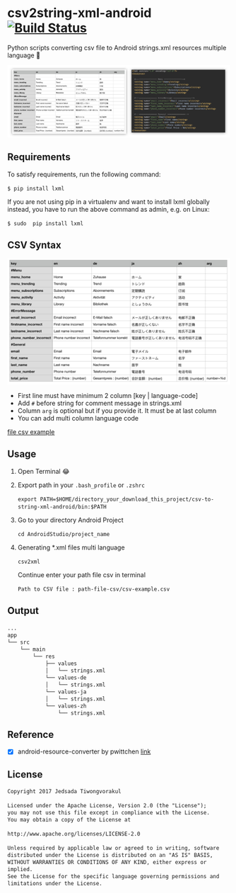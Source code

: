 # csv2string-xml-android [![Build Status](https://travis-ci.org/T-Jedsada/csv2string-xml-android.svg?branch=master)](https://travis-ci.org/T-Jedsada/csv2string-xml-android)
Python scripts converting csv file to Android strings.xml resources multiple language 🌈

![string](./images/banner.png)

Requirements
------------

To satisfy requirements, run the following command:

`$ pip install lxml`

If you are not using pip in a virtualenv and want to install lxml globally instead, you have to run the above command as admin, e.g. on Linux:

`$ sudo  pip install lxml`

CSV Syntax
----

![string](./images/csv-example.png)

* First line must have minimum 2 column [key | language-code]
* Add `#` before string for comment message in strings.xml
* Column `arg` is optional but if you provide it. It must be at last column
* You can add multi column language code 

[file csv example](./csv-example.csv)

Usage
-----
1. Open Terminal  :joy:

2. Export path in your `.bash_profile` or `.zshrc` 

    `export PATH=$HOME/directory_your_download_this_project/csv-to-string-xml-android/bin:$PATH`

3. Go to your directory Android Project
    
    `cd AndroidStudio/project_name`

4. Generating *.xml files multi language
    
    `csv2xml`
    
    Continue enter your path file csv in terminal
    
    `Path to CSV file : path-file-csv/csv-example.csv`
    
    
Output
-----    
    ...
    app
    └── src
        └── main
            └── res
                ├── values
                │   └── strings.xml
                └── values-de
                │   └── strings.xml
                └── values-ja
                │   └── strings.xml
                └── values-zh
                    └── strings.xml

Reference
-----
 - [x] android-resource-converter by pwittchen [link](https://github.com/pwittchen/android-resource-converter)
 
 
License
-----

    Copyright 2017 Jedsada Tiwongvorakul

    Licensed under the Apache License, Version 2.0 (the "License");
    you may not use this file except in compliance with the License.
    You may obtain a copy of the License at

    http://www.apache.org/licenses/LICENSE-2.0

    Unless required by applicable law or agreed to in writing, software
    distributed under the License is distributed on an "AS IS" BASIS,
    WITHOUT WARRANTIES OR CONDITIONS OF ANY KIND, either express or implied.
    See the License for the specific language governing permissions and
    limitations under the License.
